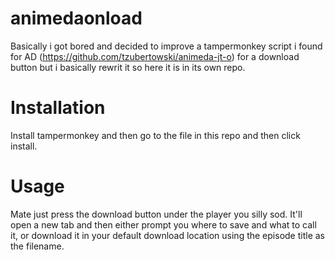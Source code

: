# animedaonload
Basically i got bored and decided to improve a tampermonkey script i found for AD (https://github.com/tzubertowski/animeda-jt-o) for a download button but i basically rewrit it so here it is in its own repo.
# Installation
Install tampermonkey and then go to the file in this repo and then click install.
# Usage
Mate just press the download button under the player you silly sod. 
It'll open a new tab and then either prompt you where to save and what to call it, or download it in your default download location using the episode title as the filename.
